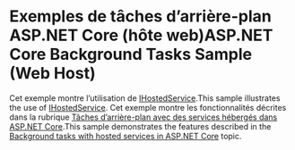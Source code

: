 # <a name="aspnet-core-background-tasks-sample-web-host"></a><span data-ttu-id="b5a24-101">Exemples de tâches d’arrière-plan ASP.NET Core (hôte web)</span><span class="sxs-lookup"><span data-stu-id="b5a24-101">ASP.NET Core Background Tasks Sample (Web Host)</span></span>

<span data-ttu-id="b5a24-102">Cet exemple montre l’utilisation de [IHostedService](https://docs.microsoft.com/dotnet/api/microsoft.extensions.hosting.ihostedservice).</span><span class="sxs-lookup"><span data-stu-id="b5a24-102">This sample illustrates the use of [IHostedService](https://docs.microsoft.com/dotnet/api/microsoft.extensions.hosting.ihostedservice).</span></span> <span data-ttu-id="b5a24-103">Cet exemple montre les fonctionnalités décrites dans la rubrique [Tâches d’arrière-plan avec des services hébergés dans ASP.NET Core](https://docs.microsoft.com/aspnet/core/fundamentals/host/hosted-services).</span><span class="sxs-lookup"><span data-stu-id="b5a24-103">This sample demonstrates the features described in the [Background tasks with hosted services in ASP.NET Core](https://docs.microsoft.com/aspnet/core/fundamentals/host/hosted-services) topic.</span></span>
